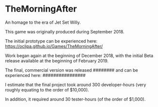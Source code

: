 # TheMorningAfter
An homage to the era of Jet Set Willy.

This game was originally produced during September 2018.  

The initial prototype can be experienced here: https://oclipa.github.io/Games/TheMorningAfter/

Work began again at the beginning of December 2018, with the initial Beta release available at the beginning of February 2019.

The final, commercial version was released ######## and can be experienced here: ################


I estimate that the final project took around 300 developer-hours (very roughly equating to the order of $10,000).  

In addition, it required around 30 tester-hours (of the order of $1,000).

